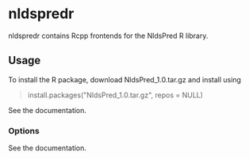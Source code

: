 
# nldspredr

nldspredr contains Rcpp frontends for the NldsPred R library.


## Usage
To install the R package, download NldsPred_1.0.tar.gz and install using
> install.packages("NldsPred_1.0.tar.gz", repos = NULL)


See the documentation.

### Options

See the documentation.

